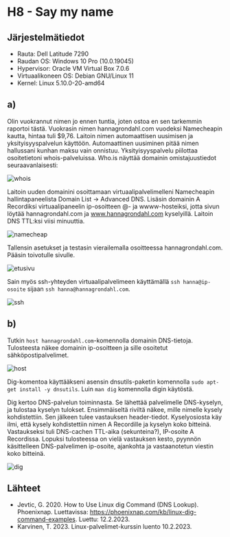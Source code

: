 # H8 - Say my name

## Järjestelmätiedot

- Rauta: Dell Latitude 7290
- Raudan OS: Windows 10 Pro (10.0.19045)
- Hypervisor: Oracle VM Virtual Box 7.0.6
- Virtuaalikoneen OS: Debian GNU/Linux 11
- Kernel: Linux 5.10.0-20-amd64

## a)

Olin vuokrannut nimen jo ennen tuntia, joten ostoa en sen tarkemmin raportoi tästä. Vuokrasin nimen hannagrondahl.com vuodeksi Namecheapin kautta, hintaa tuli $9,76. Laitoin nimen automaattisen uusimisen ja yksityisyyspalvelun käyttöön. Automaattinen uusiminen pitää nimen hallussani kunhan maksu vain onnistuu. Yksityisyyspalvelu piilottaa osoitetietoni whois-palveluissa. Who.is näyttää domainin omistajuustiedot seuraavanlaisesti:

![whois](https://user-images.githubusercontent.com/122886984/218311126-f09e3ace-cbcf-4bf1-bd35-9256db32d664.png)

Laitoin uuden domainini osoittamaan virtuaalipalvelimelleni Namecheapin hallintapaneelista Domain List -> Advanced DNS. Lisäsin domainin A Recordiksi virtuaalipaneelin ip-osoitteen @- ja wwww-hosteiksi, jotta sivun löytää hannagrondahl.com ja www.hannagrondahl.com kyselyillä. Laitoin DNS TTL:ksi viisi minuuttia. 

![namecheap](https://user-images.githubusercontent.com/122886984/218311134-065645c3-2c31-4ad8-9ffc-e40ca8c0235c.png)

Tallensin asetukset ja testasin vierailemalla osoitteessa hannagrondahl.com. Pääsin toivotulle sivulle.

![etusivu](https://user-images.githubusercontent.com/122886984/218311138-38de17d1-5bb0-4b3f-8eb2-5484284c6472.png)

Sain myös ssh-yhteyden virtuaalipalvelimeen käyttämällä `ssh hanna@ip-osoite` sijaan `ssh hanna@hannagrondahl.com`.

![ssh](https://user-images.githubusercontent.com/122886984/218311145-b2c81b86-6211-4fa6-a7f7-5f8cbed95459.png)

## b)

Tutkin `host hannagrondahl.com`-komennolla domainin DNS-tietoja. Tulosteesta näkee domainin ip-osoitteen ja sille osoitetut sähköpostipalvelimet.

![host](https://user-images.githubusercontent.com/122886984/218311153-81e58a69-fd2f-4d23-80ca-4beff249c3ed.png)

Dig-komentoa käyttääkseni asensin dnsutils-paketin komennolla `sudo apt-get install -y dnsutils`. Luin `man dig` komennolla digin käytöstä.

Dig kertoo DNS-palvelun toiminnasta. Se lähettää palvelimelle DNS-kyselyn, ja tulostaa kyselyn tulokset. Ensimmäiseltä riviltä näkee, mille nimelle kysely kohdistettiin. Sen jälkeen tulee vastauksen header-tiedot. Kyselyosiosta käy ilmi, että kysely kohdistettiin nimen A Recordille ja kyselyn koko bitteinä. Vastaukseksi tuli DNS-cachen TTL-aika (sekunteina?), IP-osoite A Recordissa. Lopuksi tulosteessa on vielä vastauksen kesto, pyynnön käsittelleen DNS-palvelimen ip-osoite, ajankohta ja vastaanotetun viestin koko bitteinä.

![dig](https://user-images.githubusercontent.com/122886984/218311166-f62525f1-9f71-48f9-b5c2-7d6be027d342.png)

## Lähteet

- Jevtic, G. 2020. How to Use Linux dig Command (DNS Lookup). Phoenixnap. Luettavissa: https://phoenixnap.com/kb/linux-dig-command-examples. Luettu: 12.2.2023.
- Karvinen, T. 2023. Linux-palvelimet-kurssin luento 10.2.2023.
